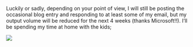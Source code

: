 Luckily or sadly, depending on your point of view, I will still be posting the occasional blog entry and responding to at least some of my email, but my output volume will be reduced for the next 4 weeks (thanks Microsoft!!). I&#8217;ll be spending my time at home with the kids;

![](http://www.duncanmackenzie.net/images/thekids.jpg)